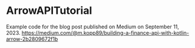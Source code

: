 # ArrowAPITutorial
Example code for the blog post published on Medium on September 11, 2023.
https://medium.com/@m.kopp89/building-a-finance-api-with-kotlin-arrow-2b2809672f1b
